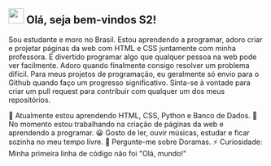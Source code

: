 <h2> <img src="https://emojis.slackmojis.com/emojis/images/1588315024/8823/hyperkitty.gif?1588315024" width="30" /> Olá, seja bem-vindos S2! </h2>

Sou estudante e moro no Brasil. Estou aprendendo a programar, adoro criar e projetar páginas da web com HTML e CSS juntamente com minha professora. É divertido programar algo que qualquer pessoa na web pode ver facilmente. Adoro quando finalmente consigo resolver um problema difícil.
Para meus projetos de programação, eu geralmente só envio para o Github quando faço um progresso significativo. Sinta-se à vontade para criar um pull request para contribuir com qualquer um dos meus repositórios.

🌱 Atualmente estou aprendendo HTML, CSS, Python e Banco de Dados.
🔭 No momento estou trabalhando na criação de páginas da web e aprendendo a programar.
😀 Gosto de ler, ouvir músicas, estudar e ficar sozinha no meu tempo livre.
💬 Pergunte-me sobre Doramas. 
⚡ Curiosidade: Minha primeira linha de código não foi "Olá, mundo!"
